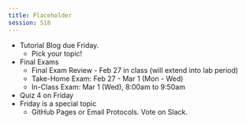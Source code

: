 ```yaml
---
title: Placeholder
session: S18
---
```

* Tutorial Blog due Friday.
    * Pick your topic!
* Final Exams
    * Final Exam Review - Feb 27 in class (will extend into lab period)
    * Take-Home Exam: Feb 27 - Mar 1 (Mon - Wed)
    * In-Class Exam: Mar 1 (Wed), 8:00am to 9:50am
* Quiz 4 on Friday
* Friday is a special topic
    * GitHub Pages or Email Protocols. Vote on Slack.